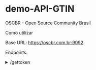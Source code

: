 # demo-API-GTIN

OSCBR - Open Source Community Brasil

Como utilizar

Base URL: https://oscbr.com.br:9092

Endpoints:



<details>

<summary>/gettoken</summary>

Descrição: Endpoint usando para solicitação do token de acesso, tendo como parametros HEADERS:
** username
** password

exemplo URL: https://oscbr.com.br:9092/gettoken

Se tudo ocorrer certo um json será retornado contendo o token de aesso aos demais endpoints da api.

Json de retorno:

'''
{
    "token": "eyJhbGciOiAiQUVTMjU2IiwgInR5cCI6ICJKV1QifQ==.eyJpc3MiOiJTMkFURnE4OGdtVEsiLCAiZXhwIjoiMTY4MzUyODg0NiIsICJpYXQiOiIxNjgzNTI4NjY2IiwgInNlY3JldHMiOiJleUp6WldOeVpYUnpJam9pWlhsS2NGcERTVFpKYWtVMVNXbDNaMGx1VGpCWldGSXhZM2xKTmtscVJXbE1RMEZwWkVkc2QySXhPVEZqTTFab1kyMXNka2xxYjJsTlUwbzVJaXdnSW0xa05TSTZJakl3UVRjNU5UQXdNREF3TURBd01EQkdORVl3TVVJd01UWXdNVU5DTURBeUluMD0ifQ==.fLS55zjO9i0/rrjSYiYZbZyB64HGawU53QG9szrF5tT4TpJi6O8Md8sCBiwx9u90CR8mSmo37ovGeZ29vJMrKxtHgSBdI1kI/f+dYAhQ/60DitS9fGN3qIynL+OByhAk6UL1TQTTO2+48wa1ioLtwA+Un1lWDFW0MON55C0a1+z9ZH1Yya8FnoZUk3fMx5Syt4z5ZbeNQVwWrBcS2LGXd8OaDHeTRF70RaNTMW09vRoqgsEWyIOEXs0ZLtPkj70Mzc1QAGfpZ/KSsFIVOovuvf5gu9kV4+b6tVMDyIwn3WEcdEUM39DhPZ3UueQn48mcYASXEs9CZtxjXtcfuXehHike/ULaW2qvuYM7iVDcAPwBuH57LX44zj90oo4JTI1LzkAiedIE61mTS0GYQexl8uWEbD25Hv2smWynuMKt1QxRKBdOdc5abnV0vMu0DJv7go42twLfYSb1u4baZg7vuKCyLrAt"
}
'''

</details>
